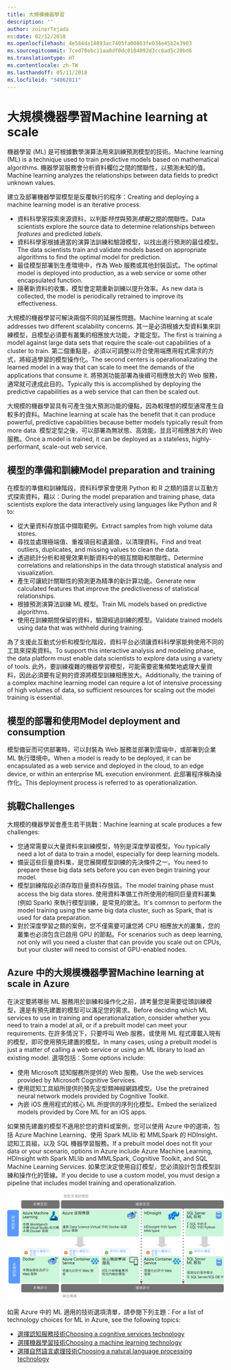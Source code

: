 ```yaml
---
title: 大規模機器學習
description: ''
author: zoinerTejada
ms:date: 02/12/2018
ms.openlocfilehash: 4e584da18893ac7405fa00863fe034e45b2e3903
ms.sourcegitcommit: 7ced70ebc11aa0df0dc0104092d3cc6ad5c28bd6
ms.translationtype: HT
ms.contentlocale: zh-TW
ms.lasthandoff: 05/11/2018
ms.locfileid: "34062811"
---
```

# <a name="machine-learning-at-scale"></a><span data-ttu-id="8c3e2-102">大規模機器學習</span><span class="sxs-lookup"><span data-stu-id="8c3e2-102">Machine learning at scale</span></span>

<span data-ttu-id="8c3e2-103">機器學習 (ML) 是可根據數學演算法用來訓練預測模型的技術。</span><span class="sxs-lookup"><span data-stu-id="8c3e2-103">Machine learning (ML) is a technique used to train predictive models based on mathematical algorithms.</span></span> <span data-ttu-id="8c3e2-104">機器學習服務會分析資料欄位之間的關聯性，以預測未知的值。</span><span class="sxs-lookup"><span data-stu-id="8c3e2-104">Machine learning analyzes the relationships between data fields to predict unknown values.</span></span>

<span data-ttu-id="8c3e2-105">建立及部署機器學習模型是反覆執行的程序：</span><span class="sxs-lookup"><span data-stu-id="8c3e2-105">Creating and deploying a machine learning model is an iterative process:</span></span>

* <span data-ttu-id="8c3e2-106">資料科學家探索來源資料，以判斷*特性*與預測*標籤*之間的關聯性。</span><span class="sxs-lookup"><span data-stu-id="8c3e2-106">Data scientists explore the source data to determine relationships between *features* and predicted *labels*.</span></span>
* <span data-ttu-id="8c3e2-107">資料科學家根據適當的演算法訓練和驗證模型，以找出進行預測的最佳模型。</span><span class="sxs-lookup"><span data-stu-id="8c3e2-107">The data scientists train and validate models based on appropriate algorithms to find the optimal model for prediction.</span></span>
* <span data-ttu-id="8c3e2-108">最佳模型部署到生產環境中，作為 Web 服務或其他封裝函式。</span><span class="sxs-lookup"><span data-stu-id="8c3e2-108">The optimal model is deployed into production, as a web service or some other encapsulated function.</span></span>
* <span data-ttu-id="8c3e2-109">隨著新資料的收集，模型會定期重新訓練以提升效率。</span><span class="sxs-lookup"><span data-stu-id="8c3e2-109">As new data is collected, the model is periodically retrained to improve its effectiveness.</span></span>

<span data-ttu-id="8c3e2-110">大規模的機器學習可解決兩個不同的延展性問題。</span><span class="sxs-lookup"><span data-stu-id="8c3e2-110">Machine learning at scale addresses two different scalability concerns.</span></span> <span data-ttu-id="8c3e2-111">其一是必須根據大型資料集來訓練模型，且模型必須要有叢集的相應放大功能，才能定型。</span><span class="sxs-lookup"><span data-stu-id="8c3e2-111">The first is training a model against large data sets that require the scale-out capabilities of a cluster to train.</span></span> <span data-ttu-id="8c3e2-112">第二個重點是，必須以可調整以符合使用端應用程式需求的方式，將經過學習的模型操作化。</span><span class="sxs-lookup"><span data-stu-id="8c3e2-112">The second centers is operationalizating the learned model in a way that can scale to meet the demands of the applications that consume it.</span></span> <span data-ttu-id="8c3e2-113">將預測功能部署為後續可相應放大的 Web 服務，通常就可達成此目的。</span><span class="sxs-lookup"><span data-stu-id="8c3e2-113">Typically this is accomplished by deploying the predictive capabilities as a web service that can then be scaled out.</span></span>

<span data-ttu-id="8c3e2-114">大規模的機器學習具有可產生強大預測功能的優點，因為較理想的模型通常產生自較多的資料。</span><span class="sxs-lookup"><span data-stu-id="8c3e2-114">Machine learning at scale has the benefit that it can produce powerful, predictive capabilities because better models typically result from more data.</span></span> <span data-ttu-id="8c3e2-115">模型定型之後，可以部署為無狀態、高效能，並且可相應放大的 Web 服務。</span><span class="sxs-lookup"><span data-stu-id="8c3e2-115">Once a model is trained, it can be deployed as a stateless, highly-performant, scale-out web service.</span></span> 

## <a name="model-preparation-and-training"></a><span data-ttu-id="8c3e2-116">模型的準備和訓練</span><span class="sxs-lookup"><span data-stu-id="8c3e2-116">Model preparation and training</span></span>

<span data-ttu-id="8c3e2-117">在模型的準備和訓練階段，資料科學家會使用 Python 和 R 之類的語言以互動方式探索資料，藉以：</span><span class="sxs-lookup"><span data-stu-id="8c3e2-117">During the model preparation and training phase, data scientists explore the data interactively using languages like Python and R to:</span></span>

* <span data-ttu-id="8c3e2-118">從大量資料存放區中擷取範例。</span><span class="sxs-lookup"><span data-stu-id="8c3e2-118">Extract samples from high volume data stores.</span></span>
* <span data-ttu-id="8c3e2-119">尋找並處理極端值、重複項目和遺漏值，以清理資料。</span><span class="sxs-lookup"><span data-stu-id="8c3e2-119">Find and treat outliers, duplicates, and missing values to clean the data.</span></span>
* <span data-ttu-id="8c3e2-120">透過統計分析和視覺效果判斷資料中的相互關聯和關聯性。</span><span class="sxs-lookup"><span data-stu-id="8c3e2-120">Determine correlations and relationships in the data through statistical analysis and visualization.</span></span>
* <span data-ttu-id="8c3e2-121">產生可讓統計關聯性的預測更為精準的新計算功能。</span><span class="sxs-lookup"><span data-stu-id="8c3e2-121">Generate new calculated features that improve the predictiveness of statistical relationships.</span></span>
* <span data-ttu-id="8c3e2-122">根據預測演算法訓練 ML 模型。</span><span class="sxs-lookup"><span data-stu-id="8c3e2-122">Train ML models based on predictive algorithms.</span></span>
* <span data-ttu-id="8c3e2-123">使用在訓練期間保留的資料，驗證經過訓練的模型。</span><span class="sxs-lookup"><span data-stu-id="8c3e2-123">Validate trained models using data that was withheld during training.</span></span>

<span data-ttu-id="8c3e2-124">為了支援此互動式分析和模型化階段，資料平台必須讓資料科學家能夠使用不同的工具來探索資料。</span><span class="sxs-lookup"><span data-stu-id="8c3e2-124">To support this interactive analysis and modeling phase, the data platform must enable data scientists to explore data using a variety of tools.</span></span> <span data-ttu-id="8c3e2-125">此外，要訓練複雜的機器學習模型，可能需要密集頻繁地處理大量資料，因此必須要有足夠的資源將模型訓練相應放大。</span><span class="sxs-lookup"><span data-stu-id="8c3e2-125">Additionally, the training of a complex machine learning model can require a lot of intensive processing of high volumes of data, so sufficient resources for scaling out the model training is essential.</span></span>

## <a name="model-deployment-and-consumption"></a><span data-ttu-id="8c3e2-126">模型的部署和使用</span><span class="sxs-lookup"><span data-stu-id="8c3e2-126">Model deployment and consumption</span></span>

<span data-ttu-id="8c3e2-127">模型備妥而可供部署時，可以封裝為 Web 服務並部署到雲端中，或部署到企業 ML 執行環境中。</span><span class="sxs-lookup"><span data-stu-id="8c3e2-127">When a model is ready to be deployed, it can be encapsulated as a web service and deployed in the cloud, to an edge device, or within an enterprise ML execution environment.</span></span> <span data-ttu-id="8c3e2-128">此部署程序稱為操作化。</span><span class="sxs-lookup"><span data-stu-id="8c3e2-128">This deployment process is referred to as operationalization.</span></span>

## <a name="challenges"></a><span data-ttu-id="8c3e2-129">挑戰</span><span class="sxs-lookup"><span data-stu-id="8c3e2-129">Challenges</span></span>

<span data-ttu-id="8c3e2-130">大規模的機器學習會產生若干挑戰：</span><span class="sxs-lookup"><span data-stu-id="8c3e2-130">Machine learning at scale produces a few challenges:</span></span>

- <span data-ttu-id="8c3e2-131">您通常需要以大量資料來訓練模型，特別是深度學習模型。</span><span class="sxs-lookup"><span data-stu-id="8c3e2-131">You typically need a lot of data to train a model, especially for deep learning models.</span></span>
- <span data-ttu-id="8c3e2-132">備妥這些巨量資料集，是您展開模型訓練的先決條件之一。</span><span class="sxs-lookup"><span data-stu-id="8c3e2-132">You need to prepare these big data sets before you can even begin training your model.</span></span>
- <span data-ttu-id="8c3e2-133">模型訓練階段必須存取巨量資料存放區。</span><span class="sxs-lookup"><span data-stu-id="8c3e2-133">The model training phase must access the big data stores.</span></span> <span data-ttu-id="8c3e2-134">使用資料準備工作所使用的相同巨量資料叢集 (例如 Spark) 來執行模型訓練，是常見的做法。</span><span class="sxs-lookup"><span data-stu-id="8c3e2-134">It's common to perform the model training using the same big data cluster, such as Spark, that is used for data preparation.</span></span> 
- <span data-ttu-id="8c3e2-135">對於深度學習之類的案例，您不僅需要可讓您將 CPU 相應放大的叢集，您的叢集也必須包含已啟用 GPU 的節點。</span><span class="sxs-lookup"><span data-stu-id="8c3e2-135">For scenarios such as deep learning, not only will you need a cluster that can provide you scale out on CPUs, but your cluster will need to consist of GPU-enabled nodes.</span></span>

## <a name="machine-learning-at-scale-in-azure"></a><span data-ttu-id="8c3e2-136">Azure 中的大規模機器學習</span><span class="sxs-lookup"><span data-stu-id="8c3e2-136">Machine learning at scale in Azure</span></span>

<span data-ttu-id="8c3e2-137">在決定要將哪些 ML 服務用於訓練和操作化之前，請考量您是需要從頭訓練模型，還是有預先建置的模型可以滿足您的需求。</span><span class="sxs-lookup"><span data-stu-id="8c3e2-137">Before deciding which ML services to use in training and operationalization, consider whether you need to train a model at all, or if a prebuilt model can meet your requirements.</span></span> <span data-ttu-id="8c3e2-138">在許多情況下，只要呼叫 Web 服務，或使用 ML 程式庫載入現有的模型，即可使用預先建置的模型。</span><span class="sxs-lookup"><span data-stu-id="8c3e2-138">In many cases, using a prebuilt model is just a matter of calling a web service or using an ML library to load an existing model.</span></span> <span data-ttu-id="8c3e2-139">選項包括︰</span><span class="sxs-lookup"><span data-stu-id="8c3e2-139">Some options include:</span></span> 

- <span data-ttu-id="8c3e2-140">使用 Microsoft 認知服務所提供的 Web 服務。</span><span class="sxs-lookup"><span data-stu-id="8c3e2-140">Use the web services provided by Microsoft Cognitive Services.</span></span>
- <span data-ttu-id="8c3e2-141">使用認知工具組所提供的預先定型類神經網路模型。</span><span class="sxs-lookup"><span data-stu-id="8c3e2-141">Use the pretrained neural network models provided by Cognitive Toolkit.</span></span>
- <span data-ttu-id="8c3e2-142">內嵌 iOS 應用程式的核心 ML 所提供的序列化模型。</span><span class="sxs-lookup"><span data-stu-id="8c3e2-142">Embed the serialized models provided by Core ML for an iOS apps.</span></span> 

<span data-ttu-id="8c3e2-143">如果預先建置的模型不適用於您的資料或案例，您可以使用 Azure 中的選項，包括 Azure Machine Learning、使用 Spark MLlib 和 MMLSpark 的 HDInsight、認知工具組，以及 SQL 機器學習服務。</span><span class="sxs-lookup"><span data-stu-id="8c3e2-143">If a prebuilt model does not fit your data or your scenario, options in Azure include Azure Machine Learning, HDInsight with Spark MLlib and MMLSpark, Cognitive Toolkit, and SQL Machine Learning Services.</span></span> <span data-ttu-id="8c3e2-144">如果您決定使用自訂模型，您必須設計包含模型訓練和操作化的管線。</span><span class="sxs-lookup"><span data-stu-id="8c3e2-144">If you decide to use a custom model, you must design a pipeline that includes model training and operationalization.</span></span> 

![Azure 中的模型選項](./images/machine-learning-model-training-and-deployment.png)

<span data-ttu-id="8c3e2-146">如需 Azure 中的 ML 適用的技術選項清單，請參閱下列主題：</span><span class="sxs-lookup"><span data-stu-id="8c3e2-146">For a list of technology choices for ML in Azure, see the following topics:</span></span>

- [<span data-ttu-id="8c3e2-147">選擇認知服務技術</span><span class="sxs-lookup"><span data-stu-id="8c3e2-147">Choosing a cognitive services technology</span></span>](../technology-choices/cognitive-services.md)
- [<span data-ttu-id="8c3e2-148">選擇機器學習技術</span><span class="sxs-lookup"><span data-stu-id="8c3e2-148">Choosing a machine learning technology</span></span>](../technology-choices/data-science-and-machine-learning.md)
- [<span data-ttu-id="8c3e2-149">選擇自然語言處理技術</span><span class="sxs-lookup"><span data-stu-id="8c3e2-149">Choosing a natural language processing technology</span></span>](../technology-choices/natural-language-processing.md)
